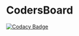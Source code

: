 # CodersBoard

[![Codacy Badge](https://api.codacy.com/project/badge/Grade/f2fc330bdc7d44468e21a0e516ed3b25)](https://app.codacy.com/gh/CodersCrew/coders-board?utm_source=github.com&utm_medium=referral&utm_content=CodersCrew/coders-board&utm_campaign=Badge_Grade_Dashboard)
